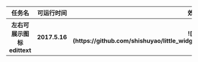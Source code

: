 <table>
     <tr>
	  <th>任务名</th>
	  <th>可运行时间</th>
	  <th>效果图</th>
     </tr>
    <tr>
         <th>左右可展示图标edittext</th>
	 <th> 2017.5.16</th>
	 <th>![img](https://github.com/shishuyao/little_widgets/cusEdittexttext/sp170516_210629.png)    </th>
    <tr>
</table>

